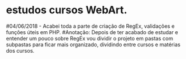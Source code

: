 # estudos cursos WebArt.
#04/06/2018 - Acabei toda a parte de criação de RegEx, validações e funções úteis em PHP.
#Anotação: Depois de ter acabado de estudar e entender um pouco sobre RegEx vou dividir o projeto em pastas com subpastas para ficar mais organizado, dividindo entre cursos e matérias dos cursos.
